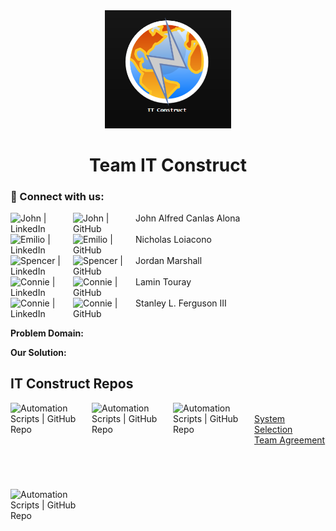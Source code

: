 <div id="header" align="center">
  <img src="https://github.com/IT-Construct/.github/blob/main/profile/1.png"  width="40%" height="40%">
  <h1>
  Team IT Construct
  </h1>
</div>

### 🤝 Connect with us:

<a href="https://www.linkedin.com/in/redalona/"><img align="left" src="https://img.shields.io/badge/linkedin-%230077B5.svg?style=for-the-badge&logo=linkedin&logoColor=white" alt="John | LinkedIn" width="100px"/></a>
<a href="https://github.com/redalona"><img align="left" src="https://img.shields.io/badge/github-%23121011.svg?style=for-the-badge&logo=github&logoColor=white" alt="John | GitHub" width="100px"/></a>
John Alfred Canlas Alona
</br>
</br>
<a href="https://www.linkedin.com/in/loiaconon/"><img align="left" src="https://img.shields.io/badge/linkedin-%230077B5.svg?style=for-the-badge&logo=linkedin&logoColor=white" alt="Emilio | LinkedIn" width="100px"/></a>
<a href="https://github.com/NicholasLoiacono"><img align="left" src="https://img.shields.io/badge/github-%23121011.svg?style=for-the-badge&logo=github&logoColor=white" alt="Emilio | GitHub" width="100px"/></a>
Nicholas Loiacono
</br>
</br>
<a href="https://www.linkedin.com/in/jordan-marshall-9663a1254/"><img align="left" src="https://img.shields.io/badge/linkedin-%230077B5.svg?style=for-the-badge&logo=linkedin&logoColor=white" alt="Spencer | LinkedIn" width="100px"/></a>
<a href="https://github.com/Jmarshall25"><img align="left" src="https://img.shields.io/badge/github-%23121011.svg?style=for-the-badge&logo=github&logoColor=white" alt="Spencer | GitHub" width="100px"/></a>
Jordan Marshall
</br>
</br>
<a href="https://www.linkedin.com/in/lamin-touray-57b09a264"><img align="left" src="https://img.shields.io/badge/linkedin-%230077B5.svg?style=for-the-badge&logo=linkedin&logoColor=white" alt="Connie | LinkedIn" width="100px"/></a>
<a href="https://github.com/Mola2ray"><img align="left" src="https://img.shields.io/badge/github-%23121011.svg?style=for-the-badge&logo=github&logoColor=white" alt="Connie | GitHub" width="100px"/></a> 
Lamin Touray
</br>
</br>
<a href="https://www.linkedin.com/in/slfiii/"><img align="left" src="https://img.shields.io/badge/linkedin-%230077B5.svg?style=for-the-badge&logo=linkedin&logoColor=white" alt="Connie | LinkedIn" width="100px"/></a>
<a href="https://github.com/Sfergy3"><img align="left" src="https://img.shields.io/badge/github-%23121011.svg?style=for-the-badge&logo=github&logoColor=white" alt="Connie | GitHub" width="100px"/></a> 
Stanley L. Ferguson III
</br>
</br>

**Problem Domain:** 

**Our Solution:** 

## IT Construct Repos
<a href="https://github.com/IT-Construct/Scripts"><img align="left" src="https://thumbs.dreamstime.com/z/script-linear-icon-modern-outline-logo-concept-white-background-programming-collection-suitable-use-web-apps-mobile-133524979.jpg" alt="Automation Scripts | GitHub Repo" width="130px"/></a> 

<a href="https://github.com/IT-Construct/Slideshow"><img align="left" src="http://elearningart.com/wp-content/uploads/2016/09/970cafa5-6320-4763-b5ff-69cb81c38d4d_pastedimage0.png" alt="Automation Scripts | GitHub Repo" width="130px" height="138px"/></a> 

<a href="https://github.com/IT-Construct/SOPs"><img align="left" src="https://www.gliffy.com/sites/default/files/image/2021-01/image-blog-standard-operating-process.jpg" alt="Automation Scripts | GitHub Repo" width="130px" height="138px"/></a> 


<a href="https://github.com/IT-Construct/Topoligies-Visuals"><img align="left" src="https://cdn.educba.com/academy/wp-content/uploads/2020/02/Logical-Topology.jpg" alt="Automation Scripts | GitHub Repo" width="130px" height="138px"/></a> 


<br>[System Selection](https://github.com/IT-Construct/System-Selection)
<br>[Team Agreement](https://github.com/IT-Construct/Team-Agreement)

